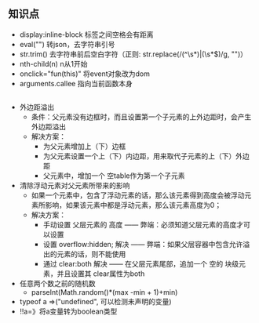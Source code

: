 ## 知识点
* display:inline-block 标签之间空格会有距离
* eval("") 转json，去字符串引号
* str.trim() 去字符串前后空白字符（正则: str.replace(/(^\s*)|(\s*$)/g, "")）
* nth-child(n) n从1开始
* onclick="fun(this)" 将event对象改为dom
* arguments.callee 指向当前函数本身
``` js
```
* 外边距溢出
  + 条件：父元素没有边框时，而且设置第一个子元素的上外边距时，会产生外边距溢出
  + 解决方案：
    - 为父元素增加上（下）边框
    - 为父元素设置一个上（下）内边距，用来取代子元素的上（下）外边距
    - 父元素中，增加一个 空table作为第一个子元素
* 清除浮动元素对父元素所带来的影响
  + 如果一个元素中，包含了浮动元素的话，那么该元素得到高度会被浮动元素所影响，如果该元素中都是浮动元素，那么该元素高度为0；
  + 解决方案：
    - 手动设置 父层元素的 高度 —— 弊端：必须知道父层元素的高度才可以设置
    - 设置 overflow:hidden; 解决 —— 弊端：如果父层容器中包含允许溢出的元素的话，则不能使用
    - 通过 clear:both 解决 —— 在父层元素尾部，追加一个 空的 块级元素，并且设置其 clear属性为both
* 任意两个数之前的随机数
  + parseInt(Math.random()*(max -min + 1)+min)
* typeof a =>("undefined", 可以检测未声明的变量)
* !!a=》将a变量转为boolean类型
